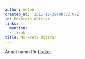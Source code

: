 ```yaml
---
author: Anton
created_at: '2011-12-29T08:52:07Z'
id: Mörkrets döttrar
links:
  mention:
  - tirak
title: Mörkrets döttrar
---
```


Annat namn för [tiraker].

  [tiraker]: tirak
